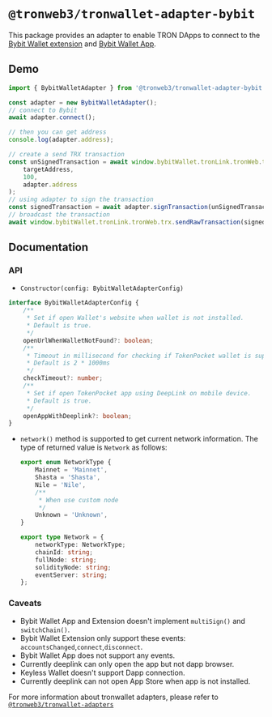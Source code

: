 # `@tronweb3/tronwallet-adapter-bybit`

This package provides an adapter to enable TRON DApps to connect to the [Bybit Wallet extension](https://chromewebstore.google.com/detail/bybit-wallet/pdliaogehgdbhbnmkklieghmmjkpigpa) and [Bybit Wallet App](https://www.bybit.com/en/web3/home).

## Demo

```typescript
import { BybitWalletAdapter } from '@tronweb3/tronwallet-adapter-bybit';

const adapter = new BybitWalletAdapter();
// connect to Bybit
await adapter.connect();

// then you can get address
console.log(adapter.address);

// create a send TRX transaction
const unSignedTransaction = await window.bybitWallet.tronLink.tronWeb.transactionBuilder.sendTrx(
    targetAddress,
    100,
    adapter.address
);
// using adapter to sign the transaction
const signedTransaction = await adapter.signTransaction(unSignedTransaction);
// broadcast the transaction
await window.bybitWallet.tronLink.tronWeb.trx.sendRawTransaction(signedTransaction);
```

## Documentation

### API

-   `Constructor(config: BybitWalletAdapterConfig)`

```typescript
interface BybitWalletAdapterConfig {
    /**
     * Set if open Wallet's website when wallet is not installed.
     * Default is true.
     */
    openUrlWhenWalletNotFound?: boolean;
    /**
     * Timeout in millisecond for checking if TokenPocket wallet is supported.
     * Default is 2 * 1000ms
     */
    checkTimeout?: number;
    /**
     * Set if open TokenPocket app using DeepLink on mobile device.
     * Default is true.
     */
    openAppWithDeeplink?: boolean;
}
```

-   `network()` method is supported to get current network information. The type of returned value is `Network` as follows:

    ```typescript
    export enum NetworkType {
        Mainnet = 'Mainnet',
        Shasta = 'Shasta',
        Nile = 'Nile',
        /**
         * When use custom node
         */
        Unknown = 'Unknown',
    }

    export type Network = {
        networkType: NetworkType;
        chainId: string;
        fullNode: string;
        solidityNode: string;
        eventServer: string;
    };
    ```

### Caveats

-   Bybit Wallet App and Extension doesn't implement `multiSign()` and `switchChain()`.
-   Bybit Wallet Extension only support these events: `accountsChanged`,`connect`,`disconnect`.
-   Bybit Wallet App does not support any events.
-   Currently deeplink can only open the app but not dapp browser.
-   Keyless Wallet doesn't support Dapp connection.
-   Currently deeplink can not open App Store when app is not installed. 

For more information about tronwallet adapters, please refer to [`@tronweb3/tronwallet-adapters`](https://github.com/tronweb3/tronwallet-adapter/tree/main/packages/adapters/adapters)
